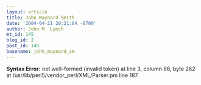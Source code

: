 ```yaml
---
layout: article
title: John Maynard Smith
date: '2004-04-21 20:21:04 -0700'
author: John M. Lynch
mt_id: 145
blog_id: 2
post_id: 145
basename: john_maynard_sm
---
```

<p><strong>Syntax Error:</strong> 
not well-formed (invalid token) at line 3, column 86, byte 262 at /usr/lib/perl5/vendor_perl/XML/Parser.pm line 187.
</p>
